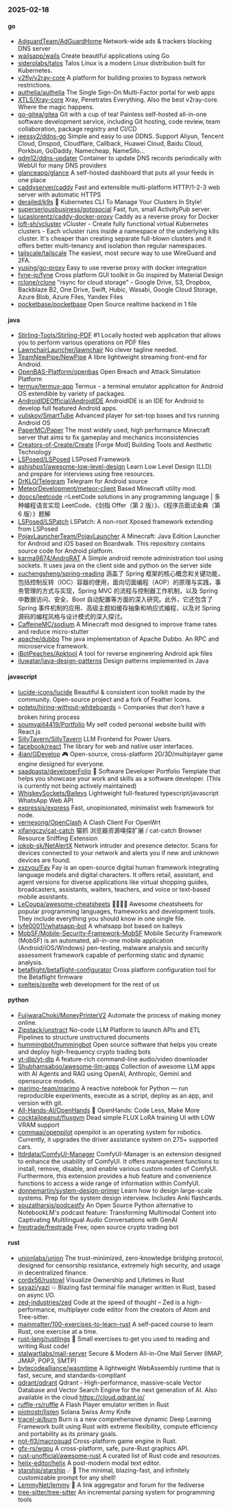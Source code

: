### 2025-02-18

#### go
* [AdguardTeam/AdGuardHome](https://github.com/AdguardTeam/AdGuardHome) Network-wide ads & trackers blocking DNS server
* [wailsapp/wails](https://github.com/wailsapp/wails) Create beautiful applications using Go
* [siderolabs/talos](https://github.com/siderolabs/talos) Talos Linux is a modern Linux distribution built for Kubernetes.
* [v2fly/v2ray-core](https://github.com/v2fly/v2ray-core) A platform for building proxies to bypass network restrictions.
* [authelia/authelia](https://github.com/authelia/authelia) The Single Sign-On Multi-Factor portal for web apps
* [XTLS/Xray-core](https://github.com/XTLS/Xray-core) Xray, Penetrates Everything. Also the best v2ray-core. Where the magic happens.
* [go-gitea/gitea](https://github.com/go-gitea/gitea) Git with a cup of tea! Painless self-hosted all-in-one software development service, including Git hosting, code review, team collaboration, package registry and CI/CD
* [jeessy2/ddns-go](https://github.com/jeessy2/ddns-go) Simple and easy to use DDNS. Support Aliyun, Tencent Cloud, Dnspod, Cloudflare, Callback, Huawei Cloud, Baidu Cloud, Porkbun, GoDaddy, Namecheap, NameSilo...
* [qdm12/ddns-updater](https://github.com/qdm12/ddns-updater) Container to update DNS records periodically with WebUI for many DNS providers
* [glanceapp/glance](https://github.com/glanceapp/glance) A self-hosted dashboard that puts all your feeds in one place
* [caddyserver/caddy](https://github.com/caddyserver/caddy) Fast and extensible multi-platform HTTP/1-2-3 web server with automatic HTTPS
* [derailed/k9s](https://github.com/derailed/k9s) 🐶 Kubernetes CLI To Manage Your Clusters In Style!
* [superseriousbusiness/gotosocial](https://github.com/superseriousbusiness/gotosocial) Fast, fun, small ActivityPub server.
* [lucaslorentz/caddy-docker-proxy](https://github.com/lucaslorentz/caddy-docker-proxy) Caddy as a reverse proxy for Docker
* [loft-sh/vcluster](https://github.com/loft-sh/vcluster) vCluster - Create fully functional virtual Kubernetes clusters - Each vcluster runs inside a namespace of the underlying k8s cluster. It's cheaper than creating separate full-blown clusters and it offers better multi-tenancy and isolation than regular namespaces.
* [tailscale/tailscale](https://github.com/tailscale/tailscale) The easiest, most secure way to use WireGuard and 2FA.
* [yusing/go-proxy](https://github.com/yusing/go-proxy) Easy to use reverse proxy with docker integration
* [fyne-io/fyne](https://github.com/fyne-io/fyne) Cross platform GUI toolkit in Go inspired by Material Design
* [rclone/rclone](https://github.com/rclone/rclone) "rsync for cloud storage" - Google Drive, S3, Dropbox, Backblaze B2, One Drive, Swift, Hubic, Wasabi, Google Cloud Storage, Azure Blob, Azure Files, Yandex Files
* [pocketbase/pocketbase](https://github.com/pocketbase/pocketbase) Open Source realtime backend in 1 file

#### java
* [Stirling-Tools/Stirling-PDF](https://github.com/Stirling-Tools/Stirling-PDF) #1 Locally hosted web application that allows you to perform various operations on PDF files
* [LawnchairLauncher/lawnchair](https://github.com/LawnchairLauncher/lawnchair) No clever tagline needed.
* [TeamNewPipe/NewPipe](https://github.com/TeamNewPipe/NewPipe) A libre lightweight streaming front-end for Android.
* [OpenBAS-Platform/openbas](https://github.com/OpenBAS-Platform/openbas) Open Breach and Attack Simulation Platform
* [termux/termux-app](https://github.com/termux/termux-app) Termux - a terminal emulator application for Android OS extendible by variety of packages.
* [AndroidIDEOfficial/AndroidIDE](https://github.com/AndroidIDEOfficial/AndroidIDE) AndroidIDE is an IDE for Android to develop full featured Android apps.
* [yuliskov/SmartTube](https://github.com/yuliskov/SmartTube) Advanced player for set-top boxes and tvs running Android OS
* [PaperMC/Paper](https://github.com/PaperMC/Paper) The most widely used, high performance Minecraft server that aims to fix gameplay and mechanics inconsistencies
* [Creators-of-Create/Create](https://github.com/Creators-of-Create/Create) [Forge Mod] Building Tools and Aesthetic Technology
* [LSPosed/LSPosed](https://github.com/LSPosed/LSPosed) LSPosed Framework
* [ashishps1/awesome-low-level-design](https://github.com/ashishps1/awesome-low-level-design) Learn Low Level Design (LLD) and prepare for interviews using free resources.
* [DrKLO/Telegram](https://github.com/DrKLO/Telegram) Telegram for Android source
* [MeteorDevelopment/meteor-client](https://github.com/MeteorDevelopment/meteor-client) Based Minecraft utility mod.
* [doocs/leetcode](https://github.com/doocs/leetcode) 🔥LeetCode solutions in any programming language | 多种编程语言实现 LeetCode、《剑指 Offer（第 2 版）》、《程序员面试金典（第 6 版）》题解
* [LSPosed/LSPatch](https://github.com/LSPosed/LSPatch) LSPatch: A non-root Xposed framework extending from LSPosed
* [PojavLauncherTeam/PojavLauncher](https://github.com/PojavLauncherTeam/PojavLauncher) A Minecraft: Java Edition Launcher for Android and iOS based on Boardwalk. This repository contains source code for Android platform.
* [karma9874/AndroRAT](https://github.com/karma9874/AndroRAT) A Simple android remote administration tool using sockets. It uses java on the client side and python on the server side
* [xuchengsheng/spring-reading](https://github.com/xuchengsheng/spring-reading) 涵盖了 Spring 框架的核心概念和关键功能，包括控制反转（IOC）容器的使用，面向切面编程（AOP）的原理与实践，事务管理的方式与实现，Spring MVC 的流程与控制器工作机制，以及 Spring 中数据访问、安全、Boot 自动配置等方面的深入研究。此外，它还包含了 Spring 事件机制的应用、高级主题如缓存抽象和响应式编程，以及对 Spring 源码的编程风格与设计模式的深入探讨。
* [CaffeineMC/sodium](https://github.com/CaffeineMC/sodium) A Minecraft mod designed to improve frame rates and reduce micro-stutter
* [apache/dubbo](https://github.com/apache/dubbo) The java implementation of Apache Dubbo. An RPC and microservice framework.
* [iBotPeaches/Apktool](https://github.com/iBotPeaches/Apktool) A tool for reverse engineering Android apk files
* [iluwatar/java-design-patterns](https://github.com/iluwatar/java-design-patterns) Design patterns implemented in Java

#### javascript
* [lucide-icons/lucide](https://github.com/lucide-icons/lucide) Beautiful & consistent icon toolkit made by the community. Open-source project and a fork of Feather Icons.
* [poteto/hiring-without-whiteboards](https://github.com/poteto/hiring-without-whiteboards) ⭐️ Companies that don't have a broken hiring process
* [soumyajit4419/Portfolio](https://github.com/soumyajit4419/Portfolio) My self coded personal website build with React.js
* [SillyTavern/SillyTavern](https://github.com/SillyTavern/SillyTavern) LLM Frontend for Power Users.
* [facebook/react](https://github.com/facebook/react) The library for web and native user interfaces.
* [4ian/GDevelop](https://github.com/4ian/GDevelop) 🎮 Open-source, cross-platform 2D/3D/multiplayer game engine designed for everyone.
* [saadpasta/developerFolio](https://github.com/saadpasta/developerFolio) 🚀 Software Developer Portfolio Template that helps you showcase your work and skills as a software developer. (This is currently not being actively maintained)
* [WhiskeySockets/Baileys](https://github.com/WhiskeySockets/Baileys) Lightweight full-featured typescript/javascript WhatsApp Web API
* [expressjs/express](https://github.com/expressjs/express) Fast, unopinionated, minimalist web framework for node.
* [vernesong/OpenClash](https://github.com/vernesong/OpenClash) A Clash Client For OpenWrt
* [xifangczy/cat-catch](https://github.com/xifangczy/cat-catch) 猫抓 浏览器资源嗅探扩展 / cat-catch Browser Resource Sniffing Extension
* [jokob-sk/NetAlertX](https://github.com/jokob-sk/NetAlertX) Network intruder and presence detector. Scans for devices connected to your network and alerts you if new and unknown devices are found.
* [xszyou/Fay](https://github.com/xszyou/Fay) Fay is an open-source digital human framework integrating language models and digital characters. It offers retail, assistant, and agent versions for diverse applications like virtual shopping guides, broadcasters, assistants, waiters, teachers, and voice or text-based mobile assistants.
* [LeCoupa/awesome-cheatsheets](https://github.com/LeCoupa/awesome-cheatsheets) 👩‍💻👨‍💻 Awesome cheatsheets for popular programming languages, frameworks and development tools. They include everything you should know in one single file.
* [lyfe00011/whatsapp-bot](https://github.com/lyfe00011/whatsapp-bot) A whatsapp bot based on baileys
* [MobSF/Mobile-Security-Framework-MobSF](https://github.com/MobSF/Mobile-Security-Framework-MobSF) Mobile Security Framework (MobSF) is an automated, all-in-one mobile application (Android/iOS/Windows) pen-testing, malware analysis and security assessment framework capable of performing static and dynamic analysis.
* [betaflight/betaflight-configurator](https://github.com/betaflight/betaflight-configurator) Cross platform configuration tool for the Betaflight firmware
* [sveltejs/svelte](https://github.com/sveltejs/svelte) web development for the rest of us

#### python
* [FujiwaraChoki/MoneyPrinterV2](https://github.com/FujiwaraChoki/MoneyPrinterV2) Automate the process of making money online.
* [Zipstack/unstract](https://github.com/Zipstack/unstract) No-code LLM Platform to launch APIs and ETL Pipelines to structure unstructured documents
* [hummingbot/hummingbot](https://github.com/hummingbot/hummingbot) Open source software that helps you create and deploy high-frequency crypto trading bots
* [yt-dlp/yt-dlp](https://github.com/yt-dlp/yt-dlp) A feature-rich command-line audio/video downloader
* [Shubhamsaboo/awesome-llm-apps](https://github.com/Shubhamsaboo/awesome-llm-apps) Collection of awesome LLM apps with AI Agents and RAG using OpenAI, Anthropic, Gemini and opensource models.
* [marimo-team/marimo](https://github.com/marimo-team/marimo) A reactive notebook for Python — run reproducible experiments, execute as a script, deploy as an app, and version with git.
* [All-Hands-AI/OpenHands](https://github.com/All-Hands-AI/OpenHands) 🙌 OpenHands: Code Less, Make More
* [cocktailpeanut/fluxgym](https://github.com/cocktailpeanut/fluxgym) Dead simple FLUX LoRA training UI with LOW VRAM support
* [commaai/openpilot](https://github.com/commaai/openpilot) openpilot is an operating system for robotics. Currently, it upgrades the driver assistance system on 275+ supported cars.
* [ltdrdata/ComfyUI-Manager](https://github.com/ltdrdata/ComfyUI-Manager) ComfyUI-Manager is an extension designed to enhance the usability of ComfyUI. It offers management functions to install, remove, disable, and enable various custom nodes of ComfyUI. Furthermore, this extension provides a hub feature and convenience functions to access a wide range of information within ComfyUI.
* [donnemartin/system-design-primer](https://github.com/donnemartin/system-design-primer) Learn how to design large-scale systems. Prep for the system design interview. Includes Anki flashcards.
* [souzatharsis/podcastfy](https://github.com/souzatharsis/podcastfy) An Open Source Python alternative to NotebookLM's podcast feature: Transforming Multimodal Content into Captivating Multilingual Audio Conversations with GenAI
* [freqtrade/freqtrade](https://github.com/freqtrade/freqtrade) Free, open source crypto trading bot

#### rust
* [unionlabs/union](https://github.com/unionlabs/union) The trust-minimized, zero-knowledge bridging protocol, designed for censorship resistance, extremely high security, and usage in decentralized finance.
* [cordx56/rustowl](https://github.com/cordx56/rustowl) Visualize Ownership and Lifetimes in Rust
* [sxyazi/yazi](https://github.com/sxyazi/yazi) 💥 Blazing fast terminal file manager written in Rust, based on async I/O.
* [zed-industries/zed](https://github.com/zed-industries/zed) Code at the speed of thought – Zed is a high-performance, multiplayer code editor from the creators of Atom and Tree-sitter.
* [mainmatter/100-exercises-to-learn-rust](https://github.com/mainmatter/100-exercises-to-learn-rust) A self-paced course to learn Rust, one exercise at a time.
* [rust-lang/rustlings](https://github.com/rust-lang/rustlings) 🦀 Small exercises to get you used to reading and writing Rust code!
* [stalwartlabs/mail-server](https://github.com/stalwartlabs/mail-server) Secure & Modern All-in-One Mail Server (IMAP, JMAP, POP3, SMTP)
* [bytecodealliance/wasmtime](https://github.com/bytecodealliance/wasmtime) A lightweight WebAssembly runtime that is fast, secure, and standards-compliant
* [qdrant/qdrant](https://github.com/qdrant/qdrant) Qdrant - High-performance, massive-scale Vector Database and Vector Search Engine for the next generation of AI. Also available in the cloud https://cloud.qdrant.io/
* [ruffle-rs/ruffle](https://github.com/ruffle-rs/ruffle) A Flash Player emulator written in Rust
* [piotrostr/listen](https://github.com/piotrostr/listen) Solana Swiss Army Knife
* [tracel-ai/burn](https://github.com/tracel-ai/burn) Burn is a new comprehensive dynamic Deep Learning Framework built using Rust with extreme flexibility, compute efficiency and portability as its primary goals.
* [not-fl3/macroquad](https://github.com/not-fl3/macroquad) Cross-platform game engine in Rust.
* [gfx-rs/wgpu](https://github.com/gfx-rs/wgpu) A cross-platform, safe, pure-Rust graphics API.
* [rust-unofficial/awesome-rust](https://github.com/rust-unofficial/awesome-rust) A curated list of Rust code and resources.
* [helix-editor/helix](https://github.com/helix-editor/helix) A post-modern modal text editor.
* [starship/starship](https://github.com/starship/starship) ☄🌌️ The minimal, blazing-fast, and infinitely customizable prompt for any shell!
* [LemmyNet/lemmy](https://github.com/LemmyNet/lemmy) 🐀 A link aggregator and forum for the fediverse
* [tree-sitter/tree-sitter](https://github.com/tree-sitter/tree-sitter) An incremental parsing system for programming tools
